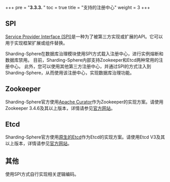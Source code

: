 +++
pre = "<b>3.3.3. </b>"
toc = true
title = "支持的注册中心"
weight = 3
+++

## SPI
[Service Provider Interface (SPI)](https://docs.oracle.com/javase/tutorial/sound/SPI-intro.html)是一种为了被第三方实现或扩展的API。它可以用于实现框架扩展或组件替换。

Sharding-Sphere在数据库治理模块使用SPI方式载入注册中心，进行实例熔断和数据库禁用。
目前，Sharding-Sphere内部支持Zookeeper和Etcd两种常用的注册中心。
此外，您可以使用其他第三方注册中心，并通过SPI的方式注入到Sharding-Sphere，从而使用该注册中心，实现数据库治理功能。

## Zookeeper

Sharding-Sphere官方使用[Apache Curator](http://curator.apache.org/)作为Zookeeper的实现方案。请使用Zookeeper 3.4.6及其以上版本，详情请参见[官方网站](https://zookeeper.apache.org/)。

## Etcd

Sharding-Sphere官方使用[原生的Etcd](https://coreos.com/etcd/)作为Etcd的实现方案。请使用Etcd V3及其以上版本，详情请参见[官方网站](https://coreos.com/etcd/docs/latest)。

## 其他

使用SPI方式自行实现相关逻辑编码。